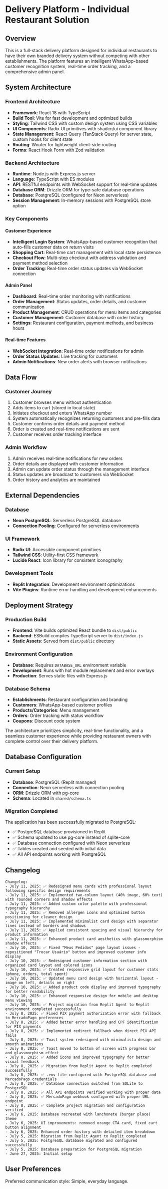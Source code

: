 # Delivery Platform - Individual Restaurant Solution

## Overview

This is a full-stack delivery platform designed for individual restaurants to have their own branded delivery system without competing with other establishments. The platform features an intelligent WhatsApp-based customer recognition system, real-time order tracking, and a comprehensive admin panel.

## System Architecture

### Frontend Architecture
- **Framework**: React 18 with TypeScript
- **Build Tool**: Vite for fast development and optimized builds
- **Styling**: Tailwind CSS with custom design system using CSS variables
- **UI Components**: Radix UI primitives with shadcn/ui component library
- **State Management**: React Query (TanStack Query) for server state, custom hooks for client state
- **Routing**: Wouter for lightweight client-side routing
- **Forms**: React Hook Form with Zod validation

### Backend Architecture
- **Runtime**: Node.js with Express.js server
- **Language**: TypeScript with ES modules
- **API**: RESTful endpoints with WebSocket support for real-time updates
- **Database ORM**: Drizzle ORM for type-safe database operations
- **Database**: PostgreSQL (configured for Neon serverless)
- **Session Management**: In-memory sessions with PostgreSQL store option

### Key Components

#### Customer Experience
- **Intelligent Login System**: WhatsApp-based customer recognition that auto-fills customer data on return visits
- **Shopping Cart**: Real-time cart management with local state persistence
- **Checkout Flow**: Multi-step checkout with address validation and payment method selection
- **Order Tracking**: Real-time order status updates via WebSocket connection

#### Admin Panel
- **Dashboard**: Real-time order monitoring with notifications
- **Order Management**: Status updates, order details, and customer communication
- **Product Management**: CRUD operations for menu items and categories
- **Customer Management**: Customer database with order history
- **Settings**: Restaurant configuration, payment methods, and business hours

#### Real-time Features
- **WebSocket Integration**: Real-time order notifications for admin
- **Order Status Updates**: Live tracking for customers
- **Admin Notifications**: New order alerts with browser notifications

## Data Flow

### Customer Journey
1. Customer browses menu without authentication
2. Adds items to cart (stored in local state)
3. Initiates checkout and enters WhatsApp number
4. System automatically recognizes returning customers and pre-fills data
5. Customer confirms order details and payment method
6. Order is created and real-time notifications are sent
7. Customer receives order tracking interface

### Admin Workflow
1. Admin receives real-time notifications for new orders
2. Order details are displayed with customer information
3. Admin can update order status through the management interface
4. Status updates are broadcast to customers via WebSocket
5. Order history and analytics are maintained

## External Dependencies

### Database
- **Neon PostgreSQL**: Serverless PostgreSQL database
- **Connection Pooling**: Configured for serverless environments

### UI Framework
- **Radix UI**: Accessible component primitives
- **Tailwind CSS**: Utility-first CSS framework
- **Lucide React**: Icon library for consistent iconography

### Development Tools
- **Replit Integration**: Development environment optimizations
- **Vite Plugins**: Runtime error handling and development enhancements

## Deployment Strategy

### Production Build
- **Frontend**: Vite builds optimized React bundle to `dist/public`
- **Backend**: ESBuild compiles TypeScript server to `dist/index.js`
- **Static Assets**: Served from `dist/public` directory

### Environment Configuration
- **Database**: Requires `DATABASE_URL` environment variable
- **Development**: Runs with hot module replacement and error overlays
- **Production**: Serves static files with Express.js

### Database Schema
- **Establishments**: Restaurant configuration and branding
- **Customers**: WhatsApp-based customer profiles
- **Products/Categories**: Menu management
- **Orders**: Order tracking with status workflow
- **Coupons**: Discount code system

The architecture prioritizes simplicity, real-time functionality, and a seamless customer experience while providing restaurant owners with complete control over their delivery platform.

## Database Configuration

### Current Setup
- **Database**: PostgreSQL (Replit managed)
- **Connection**: Neon serverless with connection pooling
- **ORM**: Drizzle ORM with pg-core
- **Schema**: Located in `shared/schema.ts`

### Migration Completed
The application has been successfully migrated to PostgreSQL:
- ✅ PostgreSQL database provisioned in Replit
- ✅ Schema updated to use pg-core instead of sqlite-core
- ✅ Database connection configured with Neon serverless
- ✅ Tables created and seeded with initial data
- ✅ All API endpoints working with PostgreSQL

## Changelog
```
Changelog:
- July 11, 2025: ✅ Redesigned menu cards with professional layout following specific design requirements
- July 11, 2025: ✅ Implemented two-column layout (40% image, 60% text) with rounded corners and shadow effects
- July 11, 2025: ✅ Added custom color palette with professional typography hierarchy
- July 11, 2025: ✅ Removed allergen icons and optimized button positioning for cleaner design  
- July 11, 2025: ✅ Implemented minimalist card design with separator lines instead of borders and shadows
- July 11, 2025: ✅ Applied consistent spacing and visual hierarchy for product information
- July 11, 2025: ✅ Enhanced product card aesthetics with glassmorphism shadow effects
- July 10, 2025: ✅ Fixed "Meus Pedidos" page layout issues - repositioned "Trocar Usuário" button and improved customer info display
- July 10, 2025: ✅ Redesigned customer information section with organized card layout and colored icons
- July 10, 2025: ✅ Created responsive grid layout for customer stats (phone, orders, total spent)
- July 10, 2025: ✅ Updated menu card design with horizontal layout - image on left, details on right
- July 10, 2025: ✅ Added product code display and improved typography for better readability
- July 10, 2025: ✅ Enhanced responsive design for mobile and desktop menu viewing
- July 10, 2025: ✅ Project migration from Replit Agent to Replit environment completed successfully
- July 8, 2025: ✅ Fixed PIX payment authorization error with fallback to MercadoPago preferences
- July 8, 2025: ✅ Added better error handling and CPF identification for PIX payments
- July 8, 2025: ✅ Implemented redirect fallback when direct PIX API fails
- July 8, 2025: ✅ Toast system redesigned with minimalista design and smooth animations
- July 8, 2025: ✅ Toast moved to bottom of screen with progress bar and glassmorphism effect
- July 8, 2025: ✅ Added icons and improved typography for better visual feedback
- July 8, 2025: ✅ Migration from Replit Agent to Replit completed successfully
- July 8, 2025: ✅ .env file configured with PostgreSQL database and MercadoPago credentials
- July 8, 2025: ✅ Database connection switched from SQLite to PostgreSQL
- July 8, 2025: ✅ All API endpoints verified working with proper data
- July 8, 2025: ✅ MercadoPago webhook configured with proper URL endpoint
- July 8, 2025: ✅ Complete project migration and configuration verified
- July 6, 2025: Database recreated with lanchonete (burger place) theme
- July 6, 2025: UI improvements: removed orange CTA card, fixed cart button alignment
- July 6, 2025: Enhanced order history with detailed item breakdown
- July 5, 2025: Migration from Replit Agent to Replit completed
- July 5, 2025: PostgreSQL database migrated and configured successfully
- July 5, 2025: Database preparation for PostgreSQL migration
- June 27, 2025: Initial setup
```

## User Preferences

Preferred communication style: Simple, everyday language.